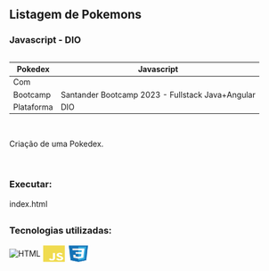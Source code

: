 ## Listagem de Pokemons
### Javascript - DIO

##

| Pokedex | Javascript |
|--|--|
| Com |  |
| Bootcamp | Santander Bootcamp 2023 - Fullstack Java+Angular |
| Plataforma | DIO |

<br>

Criação de uma Pokedex.

<br>


### Executar:

index.html

##
### Tecnologias utilizadas:

<div>
   <img align="center" alt="HTML" height="30" width="40" alt="TypeScript" src="https://cdn.jsdelivr.net/gh/devicons/devicon/icons/typescript/typescript-original.svg" />
   <img align="center" alt="Javascript" height="30" width="40" src="https://raw.githubusercontent.com/devicons/devicon/master/icons/javascript/javascript-plain.svg" />
   <img align="center" alt="diva-CSS" height="30" width="40" src="https://raw.githubusercontent.com/devicons/devicon/master/icons/css3/css3-original.svg">
</div>

##